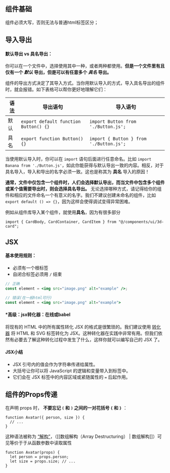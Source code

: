 ## 组件基础

组件必须大写，否则无法与普通html标签区分；

## 导入导出

#### 默认导出 vs 具名导出：

你可以在一个文件中，选择使用其中一种，或者两种都使用。**但是一个文件里有且仅有一个 _默认_ 导出，但是可以有任意多个 _具名_ 导出。**

组件的导出方式决定了其导入方式。当你用默认导入的方式，导入具名导出的组件时，就会报错。如下表格可以帮你更好地理解它们：

| 语法 | 导出语句                              | 导入语句                                |
| ---- | ------------------------------------- | --------------------------------------- |
| 默认 | `export default function Button() {}` | `import Button from './Button.js';`     |
| 具名 | `export function Button() {}`         | `import { Button } from './Button.js';` |

当使用默认导入时，你可以在 `import` 语句后面进行任意命名。比如 `import Banana from './Button.js'`，如此你能获得与默认导出一致的内容。相反，对于具名导入，导入和导出的名字必须一致。这也是称其为 **具名** 导入的原因！

**通常，文件中仅包含一个组件时，人们会选择默认导出，而当文件中包含多个组件或某个值需要导出时，则会选择具名导出。** 无论选择哪种方式，请记得给你的组件和相应的文件命名一个有意义的名字。我们不建议创建未命名的组件，比如 `export default () => {}`，因为这样会使得调试变得异常困难。

例如从组件库导入某个组件，就使用**具名**，因为有很多部分

```tsx
import { CardBody, CardContainer, CardItem } from "@/components/ui/3d-card";
```

## JSX

#### 基本使用规则：

- 必须有一个根标签
- 自闭合标签必须用 `/` 结束

```jsx
// 正确
const element = <img src="image.png" alt="example" />;

// 错误(在一般html可行)
const element = <img src="image.png" alt="example">

```

#### \*高级：jsx转化器：在线或babel

将现有的 HTML 中的所有属性转化 JSX 的格式是很繁琐的。我们建议使用 [转化器](https://transform.tools/html-to-jsx) 将 HTML 和 SVG 标签转化为 JSX。这种转化器在实践中非常有用。但我们依然有必要去了解这种转化过程中发生了什么，这样你就可以编写自己的 JSX 了。

#### JSX小结

- JSX 引号内的值会作为字符串传递给属性。
- 大括号让你可以将 JavaScript 的逻辑和变量带入到标签中。
- 它们会在 JSX 标签中的内容区域或紧随属性的 `=` 后起作用。

## 组件的Props传递

在声明 props 时， **不要忘记 `(` 和 `)` 之间的一对花括号 `{` 和 `}`** ：

```tsx
function Avatar({ person, size }) {
  // ...
}
```

这种语法被称为 [“解构”](https://developer.mozilla.org/docs/Web/JavaScript/Reference/Operators/Destructuring_assignment#Unpacking_fields_from_objects_passed_as_a_function_parameter)，（[[数组解构（Array Destructuring） | 数组解构]]）可见等价于于从函数参数中读取属性

```tsx
function Avatar(props) {
  let person = props.person;
  let size = props.size; // ...
}
```
